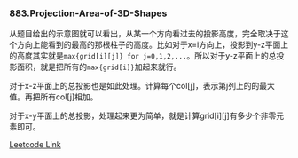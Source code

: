 ### 883.Projection-Area-of-3D-Shapes

从题目给出的示意图就可以看出，从某一个方向看过去的投影高度，完全取决于这个方向上能看到的最高的那根柱子的高度。比如对于x=i方向上，投影到y-z平面上的高度其实就是```max{grid[i][j]} for j=0,1,2,...```。所以对于y-z平面上的总投影面积，就是把所有的```max{grid[i]}```加起来就行。

对于x-z平面上的总投影也是如此处理。计算每个col[j]，表示第j列上的的最大值。再把所有col[j]相加。

对于x-y平面上的总投影，处理起来更为简单，就是计算grid[i][j]有多少个非零元素即可。


[Leetcode Link](https://leetcode.com/problems/projection-area-of-3d-shapes)
